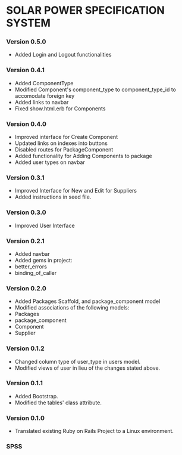 # SOLAR POWER SPECIFICATION SYSTEM

### Version 0.5.0
* Added Login and Logout functionalities

### Version 0.4.1
* Added ComponentType
* Modified Component's component_type to component_type_id to accomodate foreign key
* Added links to navbar
* Fixed show.html.erb for Components

### Version 0.4.0
* Improved interface for Create Component
* Updated links on indexes into buttons
* Disabled routes for PackageComponent
* Added functionality for Adding Components to package
* Added user types on navbar

### Version 0.3.1
* Improved Interface for New and Edit for Suppliers
* Added instructions in seed file.

### Version 0.3.0
* Improved User Interface

### Version 0.2.1
* Added navbar
* Added gems in project:
 * better_errors
 * binding_of_caller

### Version 0.2.0
* Added Packages Scaffold, and package_component model
* Modified associations of the following models:
 * Packages
 * package_component
 * Component
 * Supplier

### Version 0.1.2
* Changed column type of user_type in users model.
* Modified views of user in lieu of the changes stated above.

### Version 0.1.1
* Added Bootstrap.
* Modified the tables' class attribute.

### Version 0.1.0
* Translated existing Ruby on Rails Project to a Linux environment.

### SPSS
